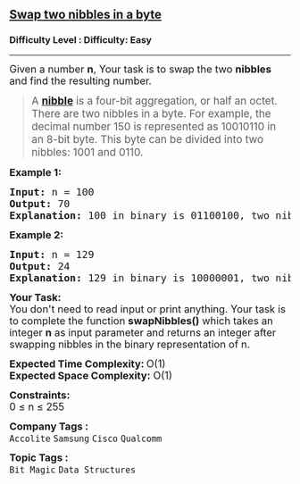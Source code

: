 <h2><a href="https://www.geeksforgeeks.org/problems/swap-two-nibbles-in-a-byte0446/1">Swap two nibbles in a byte</a></h2><h3>Difficulty Level : Difficulty: Easy</h3><hr><div class="problems_problem_content__Xm_eO"><p><span style="font-size: 18px;">Given a number <strong>n</strong>, Your task is to swap the two <strong>nibbles</strong> and find the resulting number.&nbsp;</span></p>
<blockquote>
<p><span style="font-size: 14pt;">A <strong><a href="http://en.wikipedia.org/wiki/Nibble" target="_blank" rel="noopener">nibble</a></strong> </span><span style="font-size: 14pt;">is a four-bit aggregation, or half an octet. There are two nibbles in a byte. For example, the decimal number 150 is represented as 10010110 in an 8-bit byte. This byte can be divided into two nibbles: 1001 and 0110.</span></p>
</blockquote>
<p><span style="font-size: 18px;"><strong>Example 1:</strong></span></p>
<pre><span style="font-size: 18px;"><strong>Input: </strong>n = 100
<strong>Output: </strong>70<br><strong>Explanation: </strong>100 in binary is 01100100, </span><span style="font-size: 20px;"><span style="font-size: 18px;">two nibbles are (0110) and (0100). If we swap the two nibbles, we get 01000110 which is 70 in decimal.</span></span>
</pre>
<p><span style="font-size: 18px;"><strong>Example 2:</strong></span></p>
<pre><span style="font-size: 18px;"><strong>Input: </strong>n = 129
<strong>Output: </strong>24
<strong>Explanation: </strong>129 in binary is 10000001, </span><span style="font-size: 20px;"><span style="font-size: 18px;">two nibbles are (</span></span><span style="font-size: 18px;">1000</span><span style="font-size: 20px;"><span style="font-size: 18px;">) and (</span></span><span style="font-size: 18px;">0001</span><span style="font-size: 20px;"><span style="font-size: 18px;">). If we swap the two nibbles, we get </span></span><span style="font-size: 18px;">0001</span><span style="font-size: 18px;">1000</span><span style="font-size: 20px;"><span style="font-size: 18px;"> which is 24 in decimal.</span></span></pre>
<p><span style="font-size: 18px;"><strong>Your Task:</strong><br>You don't need to read input or print anything. Your task is to complete the function <strong>swapNibbles()</strong> which takes&nbsp;an integer <strong>n</strong> as input parameter and returns an integer after swapping nibbles in the binary representation of n.</span></p>
<p><span style="font-size: 18px;"><strong>Expected Time Complexity:</strong></span> <span style="font-size: 18px;">O(1)<br><strong>Expected Space Complexity:</strong> O(1)</span></p>
<p><span style="font-size: 18px;"><strong>Constraints:</strong><br>0 ≤ n ≤ 255</span></p></div><p><span style=font-size:18px><strong>Company Tags : </strong><br><code>Accolite</code>&nbsp;<code>Samsung</code>&nbsp;<code>Cisco</code>&nbsp;<code>Qualcomm</code>&nbsp;<br><p><span style=font-size:18px><strong>Topic Tags : </strong><br><code>Bit Magic</code>&nbsp;<code>Data Structures</code>&nbsp;